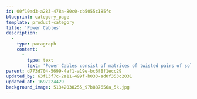 ```yaml
---
id: 00f10ad3-a283-478a-80c0-cb5055c185fc
blueprint: category_page
template: product-category
title: 'Power Cables'
description:
  -
    type: paragraph
    content:
      -
        type: text
        text: 'Power Cables consist of matrices of twisted pairs of solid pure Ag strands individually threaded through their own air-cushioned fluorocarbon tubes... just as all AgPur products. Stock sizes are 1.5M, terminated with Viborg 503S Ag plug. Experience suggests that an all-AgPur power cord family preserves utmost transparency.'
parent: d773d704-5699-4af1-a19e-bc6f8f1ecc29
updated_by: 63f13f7c-2a11-499f-b033-ad0f353c2031
updated_at: 1697224429
background_image: 51342038255_97b887656a_5k.jpg
---
```

